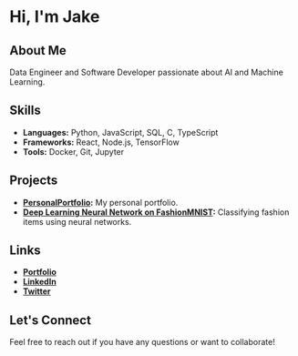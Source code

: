 # Hi, I'm Jake 

## About Me
Data Engineer and Software Developer passionate about AI and Machine Learning.

## Skills
- **Languages:** Python, JavaScript, SQL, C, TypeScript
- **Frameworks:** React, Node.js, TensorFlow
- **Tools:** Docker, Git, Jupyter

## Projects
- **[PersonalPortfolio](https://github.com/neuraldevx/Jake-Christensen-Portfolio):** My personal portfolio.
- **[Deep Learning Neural Network on FashionMNIST](https://github.com/neuraldevx/Deep-Learning-FashionMNIST):** Classifying fashion items using neural networks.

##  Links
- **[Portfolio](https://www.christensenjacob.me/)**
- **[LinkedIn](https://www.linkedin.com/in/jacobrchristensen/)**
- **[Twitter](https://x.com/realjakechris)**

##  Let's Connect
Feel free to reach out if you have any questions or want to collaborate!
